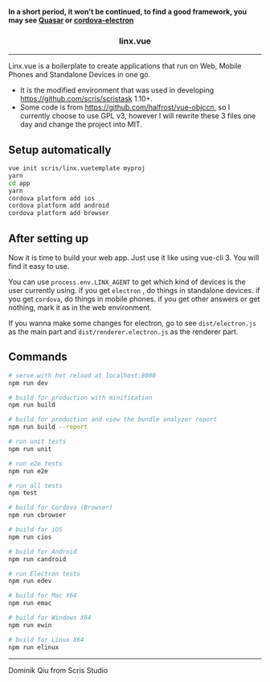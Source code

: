 **In a short period, it won't be continued, to find a good framework, you may see [Quasar](https://quasar.dev) or [cordova-electron](https://github.com/quasarframework/quasar)**

<h3 align="center">linx.vue</h3>

---

Linx.vue is a boilerplate to create applications that run on Web, Mobile Phones and Standalone Devices in one go. 

- It is the modified environment that was used in developing <https://github.com/scris/scristask> 1.10+.
- Some code is from <https://github.com/halfrost/vue-objccn>, so I currently choose to use GPL v3, however I will rewrite these 3 files one day and change the project into MIT.

## Setup automatically

```bash
vue init scris/linx.vuetemplate myproj
yarn
cd app
yarn
cordova platform add ios
cordova platform add android
cordova platform add browser
```

## After setting up

Now it is time to build your web app. 
Just use it like using vue-cli 3. 
You will find it easy to use.

You can use `process.env.LINX_AGENT` to get which kind of devices is the user currently using. 
if you get `electron` , do things in standalone devices. 
if you get `cordova`, do things in mobile phones. 
if you get other answers or get nothing, mark it as in the web environment. 

If you wanna make some changes for electron, go to see `dist/electron.js` as the main part and `dist/renderer.electron.js` as the renderer part.

## Commands

``` bash
# serve with hot reload at localhost:8080
npm run dev

# build for production with minification
npm run build

# build for production and view the bundle analyzer report
npm run build --report

# run unit tests
npm run unit

# run e2e tests
npm run e2e

# run all tests
npm test

# build for Cordova (Browser)
npm run cbrowser

# build for iOS
npm run cios

# build for Android
npm run candroid

# run Electron tests
npm run edev

# build for Mac X64
npm run emac

# build for Windows X64
npm run ewin

# build for Linux X64
npm run elinux
```


---
Dominik Qiu from Scris Studio 
